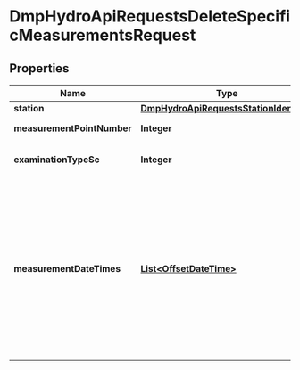 # DmpHydroApiRequestsDeleteSpecificMeasurementsRequest

## Properties
Name | Type | Description | Notes
------------ | ------------- | ------------- | -------------
**station** | [**DmpHydroApiRequestsStationIdentifier**](DmpHydroApiRequestsStationIdentifier.md) |  | 
**measurementPointNumber** | **Integer** | Measurement point number | 
**examinationTypeSc** | **Integer** | Examination type stancode | 
**measurementDateTimes** | [**List&lt;OffsetDateTime&gt;**](Date.md) | A list of measurement dates.Must be defined without second component as an UTC timestamp in the RFC 3339 date+time format. For example &#x27;2023-09-21T14:34Z&#x27;. |  [optional]
